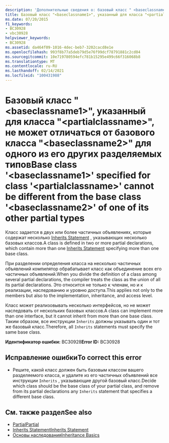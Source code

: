 ```yaml
---
description: 'Дополнительные сведения о: базовый класс " <baseclassname1> ", указанный для класса " <partialclassname> ", не может отличаться от базового класса " <baseclassname2> " одного из его других разделяемых типов'
title: Базовый класс "<baseclassname1>", указанный для класса "<partialclassname>", не может отличаться от базового класса "<baseclassname2>" для одного из его других разделяемых типов
ms.date: 07/20/2015
f1_keywords:
- BC30928
- vbc30928
helpviewer_keywords:
- BC30928
ms.assetid: da464f09-1016-4dec-beb7-3202cacd8e1e
ms.openlocfilehash: 993f8b77a5deb79d5e76f99dcf78791881c2cd04
ms.sourcegitcommit: 10e719780594efc781b15295e499c66f316068b8
ms.translationtype: MT
ms.contentlocale: ru-RU
ms.lasthandoff: 02/14/2021
ms.locfileid: "100431988"
---
```

# <a name="base-class-baseclassname1-specified-for-class-partialclassname-cannot-be-different-from-the-base-class-baseclassname2-of-one-of-its-other-partial-types"></a><span data-ttu-id="9bd39-103">Базовый класс "\<baseclassname1>", указанный для класса "\<partialclassname>", не может отличаться от базового класса "\<baseclassname2>" для одного из его других разделяемых типов</span><span class="sxs-lookup"><span data-stu-id="9bd39-103">Base class '\<baseclassname1>' specified for class '\<partialclassname>' cannot be different from the base class '\<baseclassname2>' of one of its other partial types</span></span>

<span data-ttu-id="9bd39-104">Класс задается в двух или более частичных объявлениях, которые содержат несколько [Inherits Statement](../language-reference/statements/inherits-statement.md) , указывающих несколько базовых классов.</span><span class="sxs-lookup"><span data-stu-id="9bd39-104">A class is defined in two or more partial declarations, which contain more than one [Inherits Statement](../language-reference/statements/inherits-statement.md) specifying more than one base class.</span></span>  
  
 <span data-ttu-id="9bd39-105">При разделении определения класса на несколько частичных объявлений компилятор обрабатывает класс как объединение всех его частичных объявлений.</span><span class="sxs-lookup"><span data-stu-id="9bd39-105">When you divide the definition of a class among several partial declarations, the compiler treats the class as the union of all its partial declarations.</span></span> <span data-ttu-id="9bd39-106">Это относится не только к членам, но и к реализации, наследованию и уровню доступа.</span><span class="sxs-lookup"><span data-stu-id="9bd39-106">This applies not only to the members but also to the implementation, inheritance, and access level.</span></span>  
  
 <span data-ttu-id="9bd39-107">Класс может реализовывать несколько интерфейсов, но не может наследовать от нескольких базовых классов.</span><span class="sxs-lookup"><span data-stu-id="9bd39-107">A class can implement more than one interface, but it cannot inherit from more than one base class.</span></span> <span data-ttu-id="9bd39-108">Таким образом, все инструкции `Inherits` должны указывать один и тот же базовый класс.</span><span class="sxs-lookup"><span data-stu-id="9bd39-108">Therefore, all `Inherits` statements must specify the same base class.</span></span>  
  
 <span data-ttu-id="9bd39-109">**Идентификатор ошибки:** BC30928</span><span class="sxs-lookup"><span data-stu-id="9bd39-109">**Error ID:** BC30928</span></span>  
  
## <a name="to-correct-this-error"></a><span data-ttu-id="9bd39-110">Исправление ошибки</span><span class="sxs-lookup"><span data-stu-id="9bd39-110">To correct this error</span></span>  
  
- <span data-ttu-id="9bd39-111">Решите, какой класс должен быть базовым классом вашего разделяемого класса, и удалите из его частичных объявлений все инструкции `Inherits` , указывающие другой базовый класс.</span><span class="sxs-lookup"><span data-stu-id="9bd39-111">Decide which class should be the base class of your partial class, and remove from its partial declarations any `Inherits` statement that specifies a different base class.</span></span>  
  
## <a name="see-also"></a><span data-ttu-id="9bd39-112">См. также раздел</span><span class="sxs-lookup"><span data-stu-id="9bd39-112">See also</span></span>

- [<span data-ttu-id="9bd39-113">Partial</span><span class="sxs-lookup"><span data-stu-id="9bd39-113">Partial</span></span>](../language-reference/modifiers/partial.md)
- [<span data-ttu-id="9bd39-114">Inherits Statement</span><span class="sxs-lookup"><span data-stu-id="9bd39-114">Inherits Statement</span></span>](../language-reference/statements/inherits-statement.md)
- [<span data-ttu-id="9bd39-115">Основы наследования</span><span class="sxs-lookup"><span data-stu-id="9bd39-115">Inheritance Basics</span></span>](../programming-guide/language-features/objects-and-classes/inheritance-basics.md)
